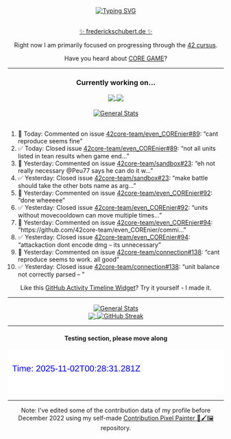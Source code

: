 <div align="center">
	<a href="https://git.io/typing-svg"><img src="https://readme-typing-svg.demolab.com?font=Fira+Code&size=30&pause=1000&color=70A5FD&background=1A1B27&center=true&vCenter=true&repeat=false&random=false&width=550&lines=%F0%9F%91%8B+Hello+World!+I'm+Freddy!+%F0%9F%96%96" alt="Typing SVG" /></a>
</div>
<br>
<div align="center">
	<p></p><a href="https://frederickschubert.de">✨ frederickschubert.de ✨</a></p>
	<p>Right now I am primarily focused on progressing through the <a href="https://github.com/FreddyMSchubert/42_cursus">42 cursus</a>.</p>
	<p>Have you heard about <a href="https://coregame.de/">CORE GAME</a>?</p>
</div>

<hr>

<div align="center">

### Currently working on...

<!-- [![current_repo](https://github-readme-stats.vercel.app/api/pin/?username=FreddyMSchubert&repo=Crafty_Concoctions&theme=tokyonight)](https://github.com/FreddyMSchubert/Crafty_Concoctions) -->

<div align="center">
	<a href="https://github.com/Reptudn/42_transcendence" target="_blank">
		<img align="center" src="https://github-readme-stats.vercel.app/api/pin/?username=Reptudn&repo=42_transcendence&theme=tokyonight" />
	</a>
	<a href="https://github.com/42core-team/even_COREnier" target="_blank">
		<img align="center" src="https://github-readme-stats.vercel.app/api/pin/?username=42core-team&repo=even_COREnier&theme=tokyonight" />
	</a>
</div>

<br>

<div align="center">
	<a href="https://github.com/FreddyMSchubert/42_cursus" target="_blank">
		<img align="center" src="https://github-readme-stats.vercel.app/api/pin/?username=FreddyMSchubert&repo=42_cursus&theme=tokyonight" alt="General Stats" />
	</a>
</div>

<br>

<div align="left">
<ol>
<!-- ACTIVITY:START -->
<li>💬 Today: Commented on issue <a href="https://github.com/42core-team/even_COREnier/issues/89#issuecomment-3172565685">42core-team/even_COREnier#89</a>: “cant reproduce seems fine”</li>
<li>✅ Today: Closed issue <a href="https://github.com/42core-team/even_COREnier/issues/89">42core-team/even_COREnier#89</a>: “not all units listed in tean results when game end…”</li>
<li>💬 Yesterday: Commented on issue <a href="https://github.com/42core-team/sandbox/issues/23#issuecomment-3172003890">42core-team/sandbox#23</a>: “eh not really necessary @Peu77 says he can do it w…”</li>
<li>✅ Yesterday: Closed issue <a href="https://github.com/42core-team/sandbox/issues/23">42core-team/sandbox#23</a>: “make battle should take the other bots name as arg…”</li>
<li>💬 Yesterday: Commented on issue <a href="https://github.com/42core-team/even_COREnier/issues/92#issuecomment-3171882063">42core-team/even_COREnier#92</a>: “done wheeeee”</li>
<li>✅ Yesterday: Closed issue <a href="https://github.com/42core-team/even_COREnier/issues/92">42core-team/even_COREnier#92</a>: “units without movecooldown can move multiple times…”</li>
<li>💬 Yesterday: Commented on issue <a href="https://github.com/42core-team/even_COREnier/issues/94#issuecomment-3170734975">42core-team/even_COREnier#94</a>: “https://github.com/42core-team/even_COREnier/commi…”</li>
<li>✅ Yesterday: Closed issue <a href="https://github.com/42core-team/even_COREnier/issues/94">42core-team/even_COREnier#94</a>: “attackaction dont encode dmg – its unnecessary”</li>
<li>💬 Yesterday: Commented on issue <a href="https://github.com/42core-team/connection/issues/138#issuecomment-3170725713">42core-team/connection#138</a>: “cant reproduce seems to work. all good”</li>
<li>✅ Yesterday: Closed issue <a href="https://github.com/42core-team/connection/issues/138">42core-team/connection#138</a>: “unit balance not correctly parsed – ”</li>
<!-- ACTIVITY:END -->
</ol>
</div>

Like this [GitHub Activity Timeline Widget](https://github.com/FreddyMSchubert/github-activity-timeline)? Try it yourself - I made it.

<hr>

<div align="center">
	<a href="https://github.com/anuraghazra/github-readme-stats" target="_blank">
		<img height=200 align="center" src="https://github-readme-stats.vercel.app/api?username=FreddyMSchubert&show_icons=true&theme=tokyonight&card_width=650" alt="General Stats" />
	</a>
</div>

<div align="center">
	<a href="https://github.com/anuraghazra/github-readme-stats" target="_blank">
		<img height=200 align="center" src="https://github-readme-stats.vercel.app/api/top-langs/?username=FreddyMSchubert&layout=donut&theme=tokyonight&card_width=320">
	</a>
	<a href="https://github.com/DenverCoder1/github-readme-streak-stats" target="_blank">
		<img height=200 align="center" src="https://streak-stats.demolab.com?user=FreddyMSchubert&theme=tokyonight&date_format=j%20M%5B%20Y%5D&card_width=320&card_height=200&hide_total_contributions=true" alt="GitHub Streak" />
	</a>
</div>

<hr>

#### Testing section, please move along

![GitHub Defenders SVG](https://github.com/FreddyMSchubert/FreddyMSchubert/blob/github_defenders_output/output.svg)

<hr>

Note: I've edited some of the contribution data of my profile before December 2022 using my self-made [Contribution Pixel Painter 🎨🖌️🖼️](https://github.com/FreddyMSchubert/contribution-pixel-painter) repository.

